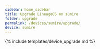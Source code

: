 ```yaml
---
sidebar: home_sidebar
title: Upgrade LineageOS on sumire
folder: upgrade
permalink: /devices/sumire/upgrade/
device: sumire
---
```

{% include templates/device_upgrade.md %}
